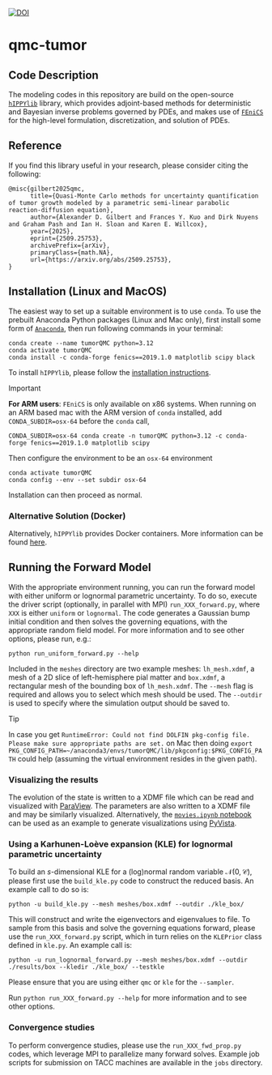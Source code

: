 [![DOI](https://zenodo.org/badge/1066124437.svg)](https://doi.org/10.5281/zenodo.17230954)

# qmc-tumor

## Code Description
The modeling codes in this repository are build on the open-source [`hIPPYlib`](https://github.com/hippylib/hippylib) library, which provides adjoint-based methods for deterministic and Bayesian inverse problems governed by PDEs, and makes use of [`FEniCS`](https://fenicsproject.org/download/archive/) for the high-level formulation, discretization, and solution of PDEs.


## Reference
If you find this library useful in your research, please consider citing the following:
```
@misc{gilbert2025qmc,
      title={Quasi-Monte Carlo methods for uncertainty quantification of tumor growth modeled by a parametric semi-linear parabolic reaction-diffusion equation}, 
      author={Alexander D. Gilbert and Frances Y. Kuo and Dirk Nuyens and Graham Pash and Ian H. Sloan and Karen E. Willcox},
      year={2025},
      eprint={2509.25753},
      archivePrefix={arXiv},
      primaryClass={math.NA},
      url={https://arxiv.org/abs/2509.25753}, 
}
```

## Installation (Linux and MacOS)
The easiest way to set up a suitable environment is to use `conda`. To use the prebuilt Anaconda Python packages (Linux and Mac only), first install some form of [`Anaconda`](https://www.anaconda.com/docs/getting-started/miniconda/main), then run following commands in your terminal:

```
conda create --name tumorQMC python=3.12
conda activate tumorQMC
conda install -c conda-forge fenics==2019.1.0 matplotlib scipy black
```

To install `hIPPYlib`, please follow the [installation instructions](https://github.com/hippylib/hippylib/blob/master/INSTALL.md).

> [!IMPORTANT]
> **For ARM users**: `FEniCS` is only available on x86 systems. When running on an ARM based mac with the ARM version of `conda` installed, add `CONDA_SUBDIR=osx-64` before the `conda` call,
> ```
> CONDA_SUBDIR=osx-64 conda create -n tumorQMC python=3.12 -c conda-forge fenics==2019.1.0 matplotlib scipy
> ```
> Then configure the environment to be an `osx-64` environment
> ```
> conda activate tumorQMC
> conda config --env --set subdir osx-64
> ```
> Installation can then proceed as normal.

### Alternative Solution (Docker)
Alternatively, `hIPPYlib` provides Docker containers. More information can be found [here](https://github.com/hippylib/hippylib/blob/master/INSTALL.md#run-fenics-from-docker-linux-macos-windows).

## Running the Forward Model
With the appropriate environment running, you can run the forward model with either uniform or lognormal parametric uncertainty. To do so, execute the driver script (optionally, in parallel with MPI) `run_XXX_forward.py`, where `XXX` is either `uniform` or `lognormal`. The code generates a Gaussian bump initial condition and then solves the governing equations, with the appropriate random field model. For more information and to see other options, please run, e.g.:
```
python run_uniform_forward.py --help
```

Included in the `meshes` directory are two example meshes: `lh_mesh.xdmf`, a mesh of a 2D slice of left-hemisphere pial matter and `box.xdmf`, a rectangular mesh of the bounding box of `lh_mesh.xdmf`. The `--mesh` flag is required and allows you to select which mesh should be used. The `--outdir` is used to specify where the simulation output should be saved to.

> [!TIP]
> In case you get `RuntimeError: Could not find DOLFIN pkg-config file. Please make sure appropriate paths are set.` on Mac then doing `export PKG_CONFIG_PATH=~/anaconda3/envs/tumorQMC/lib/pkgconfig:$PKG_CONFIG_PATH` could help (assuming the virtual environment resides in the given path).

### Visualizing the results
The evolution of the state is written to a XDMF file which can be read and visualized with [ParaView](https://www.paraview.org/). The parameters are also written to a XDMF file and may be similarly visualized. Alternatively, the [`movies.ipynb` notebook](./postprocessing/movies.ipynb) can be used as an example to generate visualizations using [PyVista](https://github.com/pyvista/pyvista).

### Using a Karhunen-Loève expansion (KLE) for lognormal parametric uncertainty
To build an $s$-dimensional KLE for a (log)normal random variable $\mathcal{N}(0,\mathcal{C})$, please first use the `build_kle.py` code to construct the reduced basis. An example call to do so is:
```
python -u build_kle.py --mesh meshes/box.xdmf --outdir ./kle_box/
```
This will construct and write the eigenvectors and eigenvalues to file. To sample from this basis and solve the governing equations forward, please use the `run_XXX_forward.py` script, which in turn relies on the `KLEPrior` class defined in `kle.py`. An example call is:
```
python -u run_lognormal_forward.py --mesh meshes/box.xdmf --outdir ./results/box --kledir ./kle_box/ --testkle
```
Please ensure that you are using either `qmc` or `kle` for the `--sampler`.

Run `python run_XXX_forward.py --help` for more information and to see other options.

### Convergence studies
To perform convergence studies, please use the `run_XXX_fwd_prop.py` codes, which leverage MPI to parallelize many forward solves. Example job scripts for submission on TACC machines are available in the `jobs` directory.
